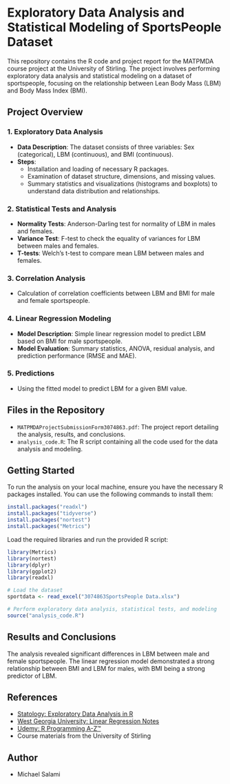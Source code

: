 # Exploratory Data Analysis and Statistical Modeling of SportsPeople Dataset

This repository contains the R code and project report for the MATPMDA course project at the University of Stirling. The project involves performing exploratory data analysis and statistical modeling on a dataset of sportspeople, focusing on the relationship between Lean Body Mass (LBM) and Body Mass Index (BMI).

## Project Overview

### 1. Exploratory Data Analysis
- **Data Description**: The dataset consists of three variables: Sex (categorical), LBM (continuous), and BMI (continuous).
- **Steps**:
  - Installation and loading of necessary R packages.
  - Examination of dataset structure, dimensions, and missing values.
  - Summary statistics and visualizations (histograms and boxplots) to understand data distribution and relationships.

### 2. Statistical Tests and Analysis
- **Normality Tests**: Anderson-Darling test for normality of LBM in males and females.
- **Variance Test**: F-test to check the equality of variances for LBM between males and females.
- **T-tests**: Welch’s t-test to compare mean LBM between males and females.

### 3. Correlation Analysis
- Calculation of correlation coefficients between LBM and BMI for male and female sportspeople.

### 4. Linear Regression Modeling
- **Model Description**: Simple linear regression model to predict LBM based on BMI for male sportspeople.
- **Model Evaluation**: Summary statistics, ANOVA, residual analysis, and prediction performance (RMSE and MAE).

### 5. Predictions
- Using the fitted model to predict LBM for a given BMI value.

## Files in the Repository
- `MATPMDAProjectSubmissionForm3074863.pdf`: The project report detailing the analysis, results, and conclusions.
- `analysis_code.R`: The R script containing all the code used for the data analysis and modeling.

## Getting Started
To run the analysis on your local machine, ensure you have the necessary R packages installed. You can use the following commands to install them:

```r
install.packages("readxl")
install.packages("tidyverse")
install.packages("nortest")
install.packages("Metrics")
```

Load the required libraries and run the provided R script:

```r
library(Metrics)
library(nortest)
library(dplyr)
library(ggplot2)
library(readxl)

# Load the dataset
sportdata <- read_excel("3074863SportsPeople Data.xlsx")

# Perform exploratory data analysis, statistical tests, and modeling
source("analysis_code.R")
```

## Results and Conclusions
The analysis revealed significant differences in LBM between male and female sportspeople. The linear regression model demonstrated a strong relationship between BMI and LBM for males, with BMI being a strong predictor of LBM.

## References
- [Statology: Exploratory Data Analysis in R](https://www.statology.org/exploratory-data-analysis-in-r/)
- [West Georgia University: Linear Regression Notes](https://www.westga.edu/academics/research/vrc/assets/docs/linear_regression_notes.pdf)
- [Udemy: R Programming A-Z™](https://www.udemy.com/course/r-programming/learn/lecture/4652008#overview)
- Course materials from the University of Stirling

## Author
- Michael Salami
